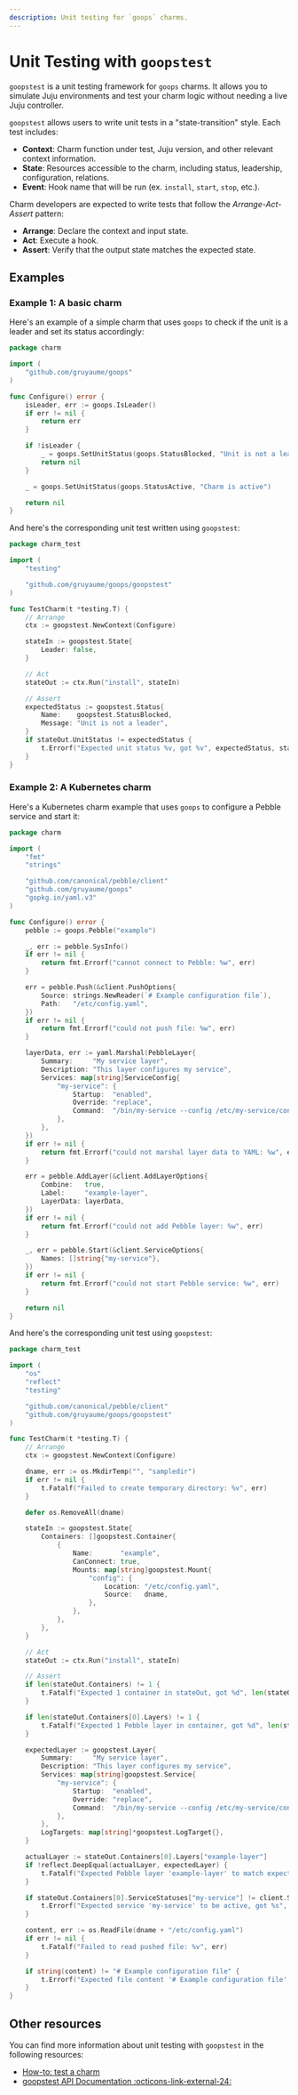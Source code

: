 ```yaml
---
description: Unit testing for `goops` charms.
---
```


# Unit Testing with `goopstest`

`goopstest` is a unit testing framework for `goops` charms. It allows you to simulate Juju environments and test your charm logic without needing a live Juju controller.

`goopstest` allows users to write unit tests in a "state-transition" style. Each test includes:

- **Context**: Charm function under test, Juju version, and other relevant context information.
- **State**: Resources accessible to the charm, including status, leadership, configuration, relations.
- **Event**: Hook name that will be run (ex. `install`, `start`, `stop`, etc.).

Charm developers are expected to write tests that follow the *Arrange-Act-Assert* pattern:

- **Arrange**: Declare the context and input state.
- **Act**: Execute a hook.
- **Assert**: Verify that the output state matches the expected state.

## Examples

### Example 1: A basic charm

Here's an example of a simple charm that uses `goops` to check if the unit is a leader and set its status accordingly:

```go
package charm

import (
	"github.com/gruyaume/goops"
)

func Configure() error {
	isLeader, err := goops.IsLeader()
	if err != nil {
		return err
	}

	if !isLeader {
		_ = goops.SetUnitStatus(goops.StatusBlocked, "Unit is not a leader")
		return nil
	}

	_ = goops.SetUnitStatus(goops.StatusActive, "Charm is active")

	return nil
}
```

And here's the corresponding unit test written using `goopstest`:

```go
package charm_test

import (
	"testing"

	"github.com/gruyaume/goops/goopstest"
)

func TestCharm(t *testing.T) {
	// Arrange
	ctx := goopstest.NewContext(Configure)

	stateIn := goopstest.State{
		Leader: false,
	}

	// Act
	stateOut := ctx.Run("install", stateIn)

	// Assert
	expectedStatus := goopstest.Status{
		Name:    goopstest.StatusBlocked,
		Message: "Unit is not a leader",
	}
	if stateOut.UnitStatus != expectedStatus {
		t.Errorf("Expected unit status %v, got %v", expectedStatus, stateOut.UnitStatus)
	}
}
```

### Example 2: A Kubernetes charm

Here's a Kubernetes charm example that uses `goops` to configure a Pebble service and start it:

```go
package charm

import (
	"fmt"
	"strings"

	"github.com/canonical/pebble/client"
	"github.com/gruyaume/goops"
	"gopkg.in/yaml.v3"
)

func Configure() error {
	pebble := goops.Pebble("example")

	_, err := pebble.SysInfo()
	if err != nil {
		return fmt.Errorf("cannot connect to Pebble: %w", err)
	}

	err = pebble.Push(&client.PushOptions{
		Source: strings.NewReader(`# Example configuration file`),
		Path:   "/etc/config.yaml",
	})
	if err != nil {
		return fmt.Errorf("could not push file: %w", err)
	}

	layerData, err := yaml.Marshal(PebbleLayer{
		Summary:     "My service layer",
		Description: "This layer configures my service",
		Services: map[string]ServiceConfig{
			"my-service": {
				Startup:  "enabled",
				Override: "replace",
				Command:  "/bin/my-service --config /etc/my-service/config.yaml",
			},
		},
	})
	if err != nil {
		return fmt.Errorf("could not marshal layer data to YAML: %w", err)
	}

	err = pebble.AddLayer(&client.AddLayerOptions{
		Combine:   true,
		Label:     "example-layer",
		LayerData: layerData,
	})
	if err != nil {
		return fmt.Errorf("could not add Pebble layer: %w", err)
	}

	_, err = pebble.Start(&client.ServiceOptions{
		Names: []string{"my-service"},
	})
	if err != nil {
		return fmt.Errorf("could not start Pebble service: %w", err)
	}

	return nil
}
```

And here's the corresponding unit test using `goopstest`:

```go
package charm_test

import (
	"os"
	"reflect"
	"testing"

	"github.com/canonical/pebble/client"
	"github.com/gruyaume/goops/goopstest"
)

func TestCharm(t *testing.T) {
	// Arrange
	ctx := goopstest.NewContext(Configure)

	dname, err := os.MkdirTemp("", "sampledir")
	if err != nil {
		t.Fatalf("Failed to create temporary directory: %v", err)
	}

	defer os.RemoveAll(dname)

	stateIn := goopstest.State{
		Containers: []goopstest.Container{
			{
				Name:       "example",
				CanConnect: true,
				Mounts: map[string]goopstest.Mount{
					"config": {
						Location: "/etc/config.yaml",
						Source:   dname,
					},
				},
			},
		},
	}

	// Act
	stateOut := ctx.Run("install", stateIn)

	// Assert
	if len(stateOut.Containers) != 1 {
		t.Fatalf("Expected 1 container in stateOut, got %d", len(stateOut.Containers))
	}

	if len(stateOut.Containers[0].Layers) != 1 {
		t.Fatalf("Expected 1 Pebble layer in container, got %d", len(stateOut.Containers[0].Layers))
	}

	expectedLayer := goopstest.Layer{
		Summary:     "My service layer",
		Description: "This layer configures my service",
		Services: map[string]goopstest.Service{
			"my-service": {
				Startup:  "enabled",
				Override: "replace",
				Command:  "/bin/my-service --config /etc/my-service/config.yaml",
			},
		},
		LogTargets: map[string]*goopstest.LogTarget{},
	}

	actualLayer := stateOut.Containers[0].Layers["example-layer"]
	if !reflect.DeepEqual(actualLayer, expectedLayer) {
		t.Fatalf("Expected Pebble layer 'example-layer' to match expected configuration.\nExpected: %+v\nActual: %+v", expectedLayer, actualLayer)
	}

	if stateOut.Containers[0].ServiceStatuses["my-service"] != client.StatusActive {
		t.Errorf("Expected service 'my-service' to be active, got %s", stateOut.Containers[0].ServiceStatuses["my-service"])
	}

	content, err := os.ReadFile(dname + "/etc/config.yaml")
	if err != nil {
		t.Fatalf("Failed to read pushed file: %v", err)
	}

	if string(content) != "# Example configuration file" {
		t.Errorf("Expected file content '# Example configuration file', got '%s'", string(content))
	}
}
```

## Other resources

You can find more information about unit testing with `goopstest` in the following resources:

- [How-to: test a charm](../how_to/test_a_charm.md)
- [goopstest API Documentation :octicons-link-external-24:](https://pkg.go.dev/github.com/gruyaume/goops/goopstest)
